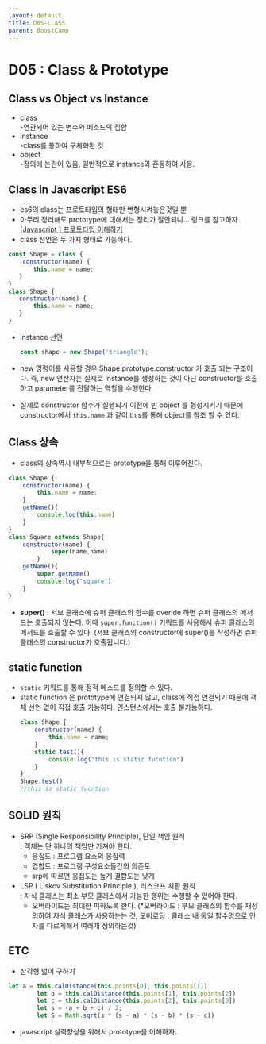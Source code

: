```yaml
---
layout: default
title: D05-CLASS
parent: BoostCamp
---
```

# D05 : Class & Prototype

## Class  vs  Object  vs  Instance

- class\
-연관되어 있는 변수와 메소드의 집합
- instance\
-class를 통하여 구체화된 것
- object\
-정의에 논란이 있음, 일반적으로 instance와 혼동하여 사용.

## Class in Javascript ES6

- es6의 class는 프로토타입의 형태만 변형시켜놓은것일 뿐
- 아무리 정리해도 prototype에 대해서는 정리가 잘안되니... 링크를 참고하자\
    [[Javascript ] 프로토타입 이해하기](https://medium.com/@bluesh55/javascript-prototype-%EC%9D%B4%ED%95%B4%ED%95%98%EA%B8%B0-f8e67c286b67)
- class 선언은 두 가지 형태로 가능하다.
 ```jsx
 const Shape = class {
     constructor(name) {
        this.name = name;
    }
 }
 class Shape {
    constructor(name) {
        this.name = name;
    }
}
 ```

- instance 선언
    ```jsx
    const shape = new Shape('triangle');
    ```

- new 명령어를 사용할 경우 Shape.prototype.constructor 가 호출 되는 구조이다.
즉, new 연산자는 실제로 Instance를 생성하는 것이 아닌 constructor를 호출하고 parameter를 전달하는 역할을 수행한다.
- 실제로 constructor 함수가 실행되기 이전에 빈 object 를 형성시키기 때문에 constructor에서 `this.name` 과 같이 this를 통해 object를 참조 할 수 있다.

## Class 상속
- class의 상속역시 내부적으로는 prototype을 통해 이루어진다.
```jsx
class Shape {
    constructor(name) {
        this.name = name;
    }
    getName(){
        console.log(this.name)
    }
}
class Square extends Shape{
    constructor(name) {
            super(name,name)
        }
    getName(){
        super.getName()
        console.log("square")
    }
}
 ```

- **super()** : 서브 클래스에 슈퍼 클래스의 함수를 overide 하면 슈퍼 클래스의 메서드는 호출되지 않는다. 이때 `super.function()` 키워드를 사용해서 슈퍼 클래스의 메서드를 호출할 수 있다. (서브 클래스의 constructor에 super()를 작성하면 슈퍼 클래스의 constructor가 호출됩니다.)

## static function
- `static` 키워드를 통해 정적 메소드를 정의할 수 있다.
- static function 은 prototype에 연결되지 않고, class에 직접 연결되기 때문에 객체 선언 없이 직접 호출 가능하다. 인스턴스에서는 호출 불가능하다.
    ```jsx
    class Shape {
        constructor(name) {
            this.name = name;
        }
        static test(){
            console.log("this is static fucntion")
        }
    }
    Shape.test()
    //this is static fucntion
    ```

## SOLID 원칙
- SRP (Single Responsibility Principle), 단일 책임 원칙\
    : 객체는 단 하나의 책임만 가져야 한다.
    - 응집도 : 프로그램 요소의 응집력
    - 겹합도 : 프로그램 구성요소들간의 의존도
    - srp에 따르면 응집도는 높게 결합도는 낮게
- LSP ( Liskov Substitution Principle ), 리스코프 치환 원칙\
: 자식 클래스는 최소 부모 클래스에서 가능한 행위는 수행할 수 있어야 한다.
    - 오버라이드는 최대한 피하도록 한다.
    (*오버라이드 : 부모 클래스의 함수를 재정의하여 자식 클래스가 사용하는는 것,
    오버로딩 : 클래스 내 동일 함수명으로 인자를 다르게해서 여러개 정의하는것)



## ETC

- 삼각형 넓이 구하기 
```jsx
let a = this.calDistance(this.points[0], this.points[1])
        let b = this.calDistance(this.points[1], this.points[2])
        let c = this.calDistance(this.points[2], this.points[0])
        let s = (a + b + c) / 2;
        let S = Math.sqrt(s * (s - a) * (s - b) * (s - c))
```

- javascript 실력향상을 위해서 prototype을 이해하자.